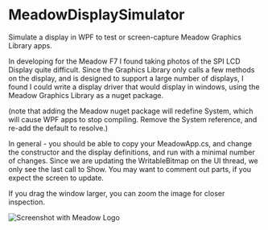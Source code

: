 # MeadowDisplaySimulator
Simulate a display in WPF to test or screen-capture Meadow Graphics Library  apps.

In developing for the Meadow F7 I found taking photos of the SPI LCD Display quite difficult.
Since the Graphics Library only calls a few methods on the display, and is designed to support a large number of displays, 
I found I could write a display driver that would display in windows, using the Meadow Graphics Library as a nuget package.

(note that adding the Meadow nuget package will redefine System, which will cause WPF apps to stop compiling. 
Remove the System reference, and re-add the default to resolve.)

In general - you should be able to copy your MeadowApp.cs, and change the constructor and the display definitions, and run with a minimal number of changes.
Since we are updating the WritableBitmap on the UI thread, we only see the last call to Show. You may want to comment out parts, if you expect the screen to update.

If you drag the window larger, you can zoom the image for closer inspection.

![Screenshot with Meadow Logo](MeadowDisplaylSimulator.png)

